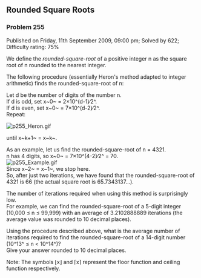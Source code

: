 Rounded Square Roots
--------------------

### Problem 255

Published on Friday, 11th September 2009, 09:00 pm; Solved by 622;
Difficulty rating: 75%

We define the *rounded-square-root* of a positive integer n as the
square root of n rounded to the nearest integer.

The following procedure (essentially Heron's method adapted to integer
arithmetic) finds the rounded-square-root of n:

Let d be the number of digits of the number n.\
 If d is odd, set x~0~ = 2×10^(d-1)⁄2^.\
 If d is even, set x~0~ = 7×10^(d-2)⁄2^.\
 Repeat:

![p255\_Heron.gif](project/images/p255_Heron.gif)

until x~k+1~ = x~k~.

As an example, let us find the rounded-square-root of n = 4321.\
n has 4 digits, so x~0~ = 7×10^(4-2)⁄2^ = 70.\
![p255\_Example.gif](project/images/p255_Example.gif)\
 Since x~2~ = x~1~, we stop here.\
 So, after just two iterations, we have found that the
rounded-square-root of 4321 is 66 (the actual square root is
65.7343137…).

The number of iterations required when using this method is surprisingly
low.\
 For example, we can find the rounded-square-root of a 5-digit integer
(10,000 ≤ n ≤ 99,999) with an average of 3.2102888889 iterations (the
average value was rounded to 10 decimal places).

Using the procedure described above, what is the average number of
iterations required to find the rounded-square-root of a 14-digit number
(10^13^ ≤ n \< 10^14^)?\
 Give your answer rounded to 10 decimal places.

Note: The symbols ⌊x⌋ and ⌈x⌉ represent the floor function and ceiling
function respectively.
